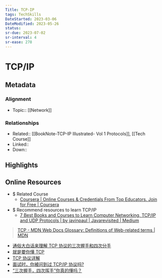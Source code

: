 ```yaml
---
Title: TCP-IP
tags: TechSkills
DateStarted: 2023-03-06
DateModified: 2023-05-26
status:
sr-due: 2023-07-02
sr-interval: 4
sr-ease: 278
---
```

# TCP/IP
## Metadata
### Alignment
- Topic:: [[Network]]
### Relationships
- Related:: [[BookNote-TCP-IP Illustrated- Vol 1 Protocols]], [[Tech Course]] 
- Linked::  
- Down::
## Highlights
## Online Resources
- $ Related Course
	- [Coursera | Online Courses & Credentials From Top Educators. Join for Free | Coursera](https://www.coursera.org/learn/computer-networking/home/week/1)
- $ Recommend resources to learn TCP/IP
	- [7 Best Books and Courses to Learn Computer Networking, TCP/IP and UDP Protocols | by javinpaul | Javarevisited | Medium](https://medium.com/javarevisited/5-best-books-and-courses-to-learn-computer-networking-tcp-ip-and-udp-protocols-5a0e4dce75fa)
> [TCP - MDN Web Docs Glossary: Definitions of Web-related terms | MDN](https://developer.mozilla.org/en-US/docs/Glossary/TCP)
- [通俗大白话来理解 TCP 协议的三次握手和四次分手](https://link.juejin.cn/?target=https%3A%2F%2Fgithub.com%2Fjawil%2Fblog%2Fissues%2F14 "https://github.com/jawil/blog/issues/14")
- [就是要你懂 TCP](https://link.juejin.cn/?target=http%3A%2F%2Fjm.taobao.org%2F2017%2F06%2F08%2F20170608%2F "http://jm.taobao.org/2017/06/08/20170608/")
- [TCP 协议详解](https://juejin.cn/post/6844903685563105293 "https://juejin.cn/post/6844903685563105293")
- [面试时，你被问到过 TCP/IP 协议吗?](https://juejin.cn/post/6844903472559718407 "https://juejin.cn/post/6844903472559718407")
- [“三次握手，四次挥手”你真的懂吗？](https://link.juejin.cn/?target=https%3A%2F%2Fzhuanlan.zhihu.com%2Fp%2F53374516 "https://zhuanlan.zhihu.com/p/53374516")
